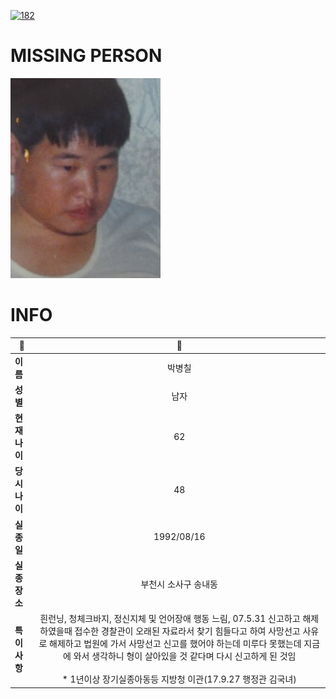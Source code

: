 [![182](https://img.shields.io/badge/%EC%8B%A4%EC%A2%85%EC%8B%A0%EA%B3%A0%EB%8A%94%20%EA%B5%AD%EB%B2%88%EC%97%86%EC%9D%B4-182-blue)](http://safe182.go.kr/index.do)

# MISSING PERSON

<img src="./missing_person.jpg">

# INFO

|🔑|💎|
|--|:--:|
|**이름**|박병칠|
|**성별**|남자|
|**현재 나이**|62|
|**당시 나이**|48|
|**실종일**|1992/08/16|
|**실종 장소**|부천시 소사구 송내동 |
|**특이사항**|흰런닝, 청체크바지, 정신지체 및 언어장애 행동 느림, 07.5.31 신고하고 해제하였을때 접수한 경찰관이 오래된 자료라서 찾기 힘들다고 하여 사망선고 사유로 해제하고 법원에 가서 사망선고 신고를 했어야 하는데 미루다 못했는데 지금에 와서 생각하니 형이 살아있을 것 같다며 다시 신고하게 된 것임</br></br>* 1년이상 장기실종아동등 지방청 이관(17.9.27 행정관 김국녀)|
